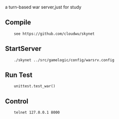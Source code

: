 a turn-based war server,just for study

## Compile
```
    see https://github.com/cloudwu/skynet
```
## StartServer
```
    ./skynet ../src/gamelogic/config/warsrv.config
```
## Run Test
```
    unittest.test_war()
```
## Control
```
    telnet 127.0.0.1 8000
```

